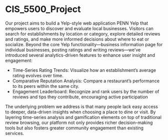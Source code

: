 # CIS_5500_Project

Our project aims to build a Yelp-style web application PENN Yelp that empowers users to discover and evaluate local businesses. Visitors can search for establishments by location or category, explore detailed reviews and ratings, and make more informed decisions about where to eat or socialize.
Beyond the core Yelp functionality—business information page for individual businesses, posting ratings and writing reviews—we’ve introduced several analytics-driven features to enhance user insight and engagement:
- Time-Series Rating Trends: Visualize how an establishment’s average rating evolves over time.
- Comparative Reputation Analysis: Compare a restaurant’s performance to its peers within the same city.
- Engagement Leaderboard: Recognize and rank users by the number of reviews and tips they contribute, encouraging active participation

The underlying problem we address is that many people lack easy access to deeper, data-driven insights when choosing a place to dine or visit. By layering time-series analysis and gamification elements on top of traditional review browsing, our platform not only provides richer decision-making tools but also fosters greater community engagement than existing services. 

